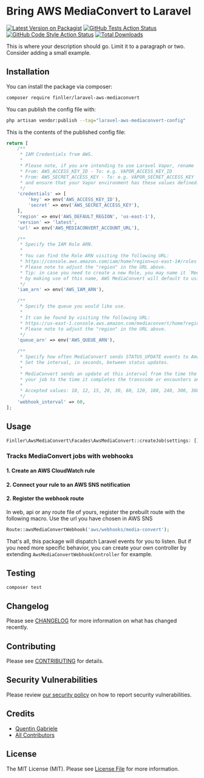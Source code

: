 # Bring AWS MediaConvert to Laravel

[![Latest Version on Packagist](https://img.shields.io/packagist/v/finller/laravel-aws-mediaconvert.svg?style=flat-square)](https://packagist.org/packages/finller/laravel-aws-mediaconvert)
[![GitHub Tests Action Status](https://img.shields.io/github/actions/workflow/status/finller/laravel-aws-mediaconvert/run-tests.yml?branch=main&label=tests&style=flat-square)](https://github.com/finller/laravel-aws-mediaconvert/actions?query=workflow%3Arun-tests+branch%3Amain)
[![GitHub Code Style Action Status](https://img.shields.io/github/actions/workflow/status/finller/laravel-aws-mediaconvert/fix-php-code-style-issues.yml?branch=main&label=code%20style&style=flat-square)](https://github.com/finller/laravel-aws-mediaconvert/actions?query=workflow%3A"Fix+PHP+code+style+issues"+branch%3Amain)
[![Total Downloads](https://img.shields.io/packagist/dt/finller/laravel-aws-mediaconvert.svg?style=flat-square)](https://packagist.org/packages/finller/laravel-aws-mediaconvert)

This is where your description should go. Limit it to a paragraph or two. Consider adding a small example.

## Installation

You can install the package via composer:

```bash
composer require finller/laravel-aws-mediaconvert
```

You can publish the config file with:

```bash
php artisan vendor:publish --tag="laravel-aws-mediaconvert-config"
```

This is the contents of the published config file:

```php
return [
    /**
     * IAM Credentials from AWS.
     *
     * Please note, if you are intending to use Laravel Vapor, rename
     * From: AWS_ACCESS_KEY_ID - To: e.g. VAPOR_ACCESS_KEY_ID
     * From: AWS_SECRET_ACCESS_KEY - To: e.g. VAPOR_SECRET_ACCESS_KEY
     * and ensure that your Vapor environment has these values defined.
     */
    'credentials' => [
        'key' => env('AWS_ACCESS_KEY_ID'),
        'secret' => env('AWS_SECRET_ACCESS_KEY'),
    ],
    'region' => env('AWS_DEFAULT_REGION', 'us-east-1'),
    'version' => 'latest',
    'url' => env('AWS_MEDIACONVERT_ACCOUNT_URL'),

    /**
     * Specify the IAM Role ARN.
     *
     * You can find the Role ARN visiting the following URL:
     * https://console.aws.amazon.com/iam/home?region=us-east-1#/roles
     * Please note to adjust the "region" in the URL above.
     * Tip: in case you need to create a new Role, you may name it `MediaConvert_Default_Role`
     * by making use of this name, AWS MediaConvert will default to using this IAM Role.
     */
    'iam_arn' => env('AWS_IAM_ARN'),

    /**
     * Specify the queue you would like use.
     *
     * It can be found by visiting the following URL:
     * https://us-east-1.console.aws.amazon.com/mediaconvert/home?region=us-east-1#/queues/details/Default
     * Please note to adjust the "region" in the URL above.
     */
    'queue_arn' => env('AWS_QUEUE_ARN'),

    /**
     * Specify how often MediaConvert sends STATUS_UPDATE events to Amazon CloudWatch Events.
     * Set the interval, in seconds, between status updates.
     *
     * MediaConvert sends an update at this interval from the time the service begins processing
     * your job to the time it completes the transcode or encounters an error.
     *
     * Accepted values: 10, 12, 15, 20, 30, 60, 120, 180, 240, 300, 360, 420, 480, 540, 600
     */
    'webhook_interval' => 60,
];
```

## Usage

```php
Finller\AwsMediaConvert\Facades\AwsMediaConvert::createJob(settings: []);
```

### Tracks MediaConvert jobs with webhooks

#### 1. Create an AWS CloudWatch rule

#### 2. Connect your rule to an AWS SNS notification


#### 2. Register the webhook route
In web, api or any route file of yours, register the prebuilt route with the following macro.
Use the url you have chosen in AWS SNS

```php
Route::awsMediaConvertWebhook('aws/webhooks/media-convert');
```

That's all, this package will dispatch Laravel events for you to listen.
But if you need more specific behavior, you can create your own controller by extending `AwsMediaConvertWebhookController` for example.

## Testing

```bash
composer test
```

## Changelog

Please see [CHANGELOG](CHANGELOG.md) for more information on what has changed recently.

## Contributing

Please see [CONTRIBUTING](CONTRIBUTING.md) for details.

## Security Vulnerabilities

Please review [our security policy](../../security/policy) on how to report security vulnerabilities.

## Credits

-   [Quentin Gabriele](https://github.com/QuentinGab)
-   [All Contributors](../../contributors)

## License

The MIT License (MIT). Please see [License File](LICENSE.md) for more information.
